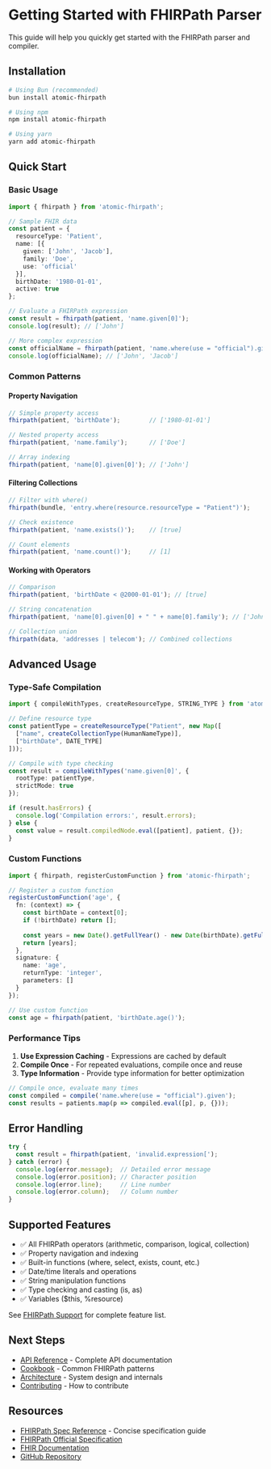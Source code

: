 # Getting Started with FHIRPath Parser

This guide will help you quickly get started with the FHIRPath parser and compiler.

## Installation

```bash
# Using Bun (recommended)
bun install atomic-fhirpath

# Using npm
npm install atomic-fhirpath

# Using yarn
yarn add atomic-fhirpath
```

## Quick Start

### Basic Usage

```typescript
import { fhirpath } from 'atomic-fhirpath';

// Sample FHIR data
const patient = {
  resourceType: 'Patient',
  name: [{
    given: ['John', 'Jacob'],
    family: 'Doe',
    use: 'official'
  }],
  birthDate: '1980-01-01',
  active: true
};

// Evaluate a FHIRPath expression
const result = fhirpath(patient, 'name.given[0]');
console.log(result); // ['John']

// More complex expression
const officialName = fhirpath(patient, 'name.where(use = "official").given');
console.log(officialName); // ['John', 'Jacob']
```

### Common Patterns

#### Property Navigation
```typescript
// Simple property access
fhirpath(patient, 'birthDate');        // ['1980-01-01']

// Nested property access
fhirpath(patient, 'name.family');      // ['Doe']

// Array indexing
fhirpath(patient, 'name[0].given[0]'); // ['John']
```

#### Filtering Collections
```typescript
// Filter with where()
fhirpath(bundle, 'entry.where(resource.resourceType = "Patient")');

// Check existence
fhirpath(patient, 'name.exists()');    // [true]

// Count elements
fhirpath(patient, 'name.count()');     // [1]
```

#### Working with Operators
```typescript
// Comparison
fhirpath(patient, 'birthDate < @2000-01-01'); // [true]

// String concatenation
fhirpath(patient, 'name[0].given[0] + " " + name[0].family'); // ['John Doe']

// Collection union
fhirpath(data, 'addresses | telecom'); // Combined collections
```

## Advanced Usage

### Type-Safe Compilation

```typescript
import { compileWithTypes, createResourceType, STRING_TYPE } from 'atomic-fhirpath';

// Define resource type
const patientType = createResourceType("Patient", new Map([
  ["name", createCollectionType(HumanNameType)],
  ["birthDate", DATE_TYPE]
]));

// Compile with type checking
const result = compileWithTypes('name.given[0]', {
  rootType: patientType,
  strictMode: true
});

if (result.hasErrors) {
  console.log('Compilation errors:', result.errors);
} else {
  const value = result.compiledNode.eval([patient], patient, {});
}
```

### Custom Functions

```typescript
import { fhirpath, registerCustomFunction } from 'atomic-fhirpath';

// Register a custom function
registerCustomFunction('age', {
  fn: (context) => {
    const birthDate = context[0];
    if (!birthDate) return [];
    
    const years = new Date().getFullYear() - new Date(birthDate).getFullYear();
    return [years];
  },
  signature: {
    name: 'age',
    returnType: 'integer',
    parameters: []
  }
});

// Use custom function
const age = fhirpath(patient, 'birthDate.age()');
```

### Performance Tips

1. **Use Expression Caching** - Expressions are cached by default
2. **Compile Once** - For repeated evaluations, compile once and reuse
3. **Type Information** - Provide type information for better optimization

```typescript
// Compile once, evaluate many times
const compiled = compile('name.where(use = "official").given');
const results = patients.map(p => compiled.eval([p], p, {}));
```

## Error Handling

```typescript
try {
  const result = fhirpath(patient, 'invalid.expression[');
} catch (error) {
  console.log(error.message);  // Detailed error message
  console.log(error.position); // Character position
  console.log(error.line);     // Line number
  console.log(error.column);   // Column number
}
```

## Supported Features

- ✅ All FHIRPath operators (arithmetic, comparison, logical, collection)
- ✅ Property navigation and indexing
- ✅ Built-in functions (where, select, exists, count, etc.)
- ✅ Date/time literals and operations
- ✅ String manipulation functions
- ✅ Type checking and casting (is, as)
- ✅ Variables ($this, %resource)

See [FHIRPath Support](overview/fhirpath-support.md) for complete feature list.

## Next Steps

- [API Reference](API-REFERENCE.md) - Complete API documentation
- [Cookbook](cookbook/common-patterns.md) - Common FHIRPath patterns
- [Architecture](architecture.md) - System design and internals
- [Contributing](guides/contributing.md) - How to contribute

## Resources

- [FHIRPath Spec Reference](spec/index.md) - Concise specification guide
- [FHIRPath Official Specification](http://hl7.org/fhirpath/)
- [FHIR Documentation](https://www.hl7.org/fhir/)
- [GitHub Repository](https://github.com/atomic-ehr/atomic-fhirpath)